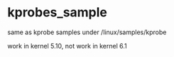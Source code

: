 # kprobes_sample

same as kprobe samples under /linux/samples/kprobe

work in kernel 5.10, not work in kernel 6.1

